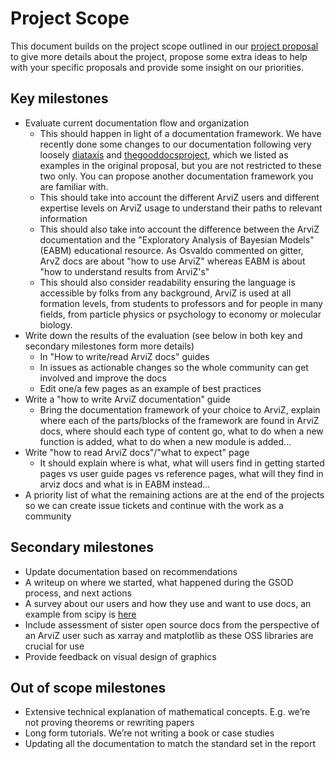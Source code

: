 # Project Scope
This document builds on the project scope outlined in our
[project proposal](https://github.com/arviz-devs/arviz/wiki/Season-of-Docs-2021#projects-scope)
to give more details about the project, propose some extra ideas to help with your specific
proposals and provide some insight on our priorities.

## Key milestones

* Evaluate current documentation flow and organization
   * This should happen in light of a documentation framework.
     We have recently done some changes to our documentation following very loosely
     [diataxis](https://diataxis.fr) and
     [thegooddocsproject](https://thegooddocsproject.dev/about/), which we listed as examples in the
     original proposal, but you are not restricted to these two only. You can propose another
     documentation framework you are familiar with.
   * This should take into account the different ArviZ users and different expertise levels on ArviZ
     usage to understand their paths to relevant information
   * This should also take into account the difference between the ArviZ documentation and the
     "Exploratory Analysis of Bayesian Models" (EABM) educational resource. As Osvaldo commented on gitter,
     ArvZ docs are about "how to use ArviZ" whereas EABM is about "how to understand results from ArviZ's"
   * This should also consider readability ensuring the language is accessible by folks from any background,
     ArviZ is used at all formation levels, from students to professors and for people in many
     fields, from particle physics or psychology to economy or molecular biology.
* Write down the results of the evaluation (see below in both key and secondary milestones form more
  details)
   * In "How to write/read ArviZ docs" guides
   * In issues as actionable changes so the whole community can get involved and improve the docs
   * Edit one/a few pages as an example of best practices
* Write a "how to write ArviZ documentation" guide
   * Bring the documentation framework of your choice to ArviZ, explain where each of the parts/blocks
     of the framework are found in ArviZ docs, where should each type of content go, what to do when
     a new function is added, what to do when a new module is added...
* Write "how to read ArviZ docs"/"what to expect" page
   * It should explain where is what, what will users find in getting started pages vs user guide pages vs reference pages,
     what will they find in arviz docs and what is in EABM instead...
* A priority list of what the remaining actions are at the end of the projects so we can create issue tickets and continue with the work as a community


## Secondary milestones
* Update documentation based on recommendations
* A writeup on where we started, what happened during the GSOD process, and next actions
* A survey about our users and how they use and want to use docs, an example from scipy is [here](https://github.com/mkg33/GSoD/blob/master/user_survey_summary.pdf)
* Include assessment of sister open source docs from the perspective of an ArviZ user such as xarray and matplotlib as these OSS libraries are crucial for use
* Provide feedback on visual design of graphics

## Out of scope milestones
* Extensive technical explanation of mathematical concepts. E.g. we’re not proving theorems or rewriting papers
* Long form tutorials. We’re not writing a book or case studies
* Updating all the documentation to match the standard set in the report

